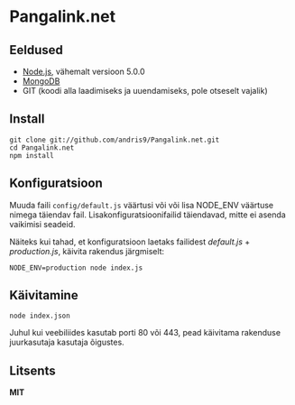 # Pangalink.net

## Eeldused

  * [Node.js](http://nodejs.org/), vähemalt versioon 5.0.0
  * [MongoDB](http://www.mongodb.org/)
  * GIT (koodi alla laadimiseks ja uuendamiseks, pole otseselt vajalik)

## Install

    git clone git://github.com/andris9/Pangalink.net.git
    cd Pangalink.net
    npm install

## Konfiguratsioon

Muuda faili `config/default.js` väärtusi või või lisa NODE_ENV väärtuse nimega täiendav fail. Lisakonfiguratsioonifailid täiendavad, mitte ei asenda vaikimisi seadeid.

Näiteks kui tahad, et konfiguratsioon laetaks failidest *default.js* + *production.js*, käivita rakendus järgmiselt:

    NODE_ENV=production node index.js

## Käivitamine

    node index.json

Juhul kui veebiliides kasutab porti 80 või 443, pead käivitama rakenduse juurkasutaja kasutaja õigustes.

## Litsents

**MIT**
